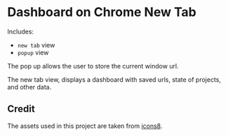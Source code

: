 # Dashboard on Chrome New Tab

Includes:

- `new tab` view
- `popup` view

The pop up allows the user to store the current window url.

The new tab view, displays a dashboard with saved urls, state of projects, and other data.

## Credit

The assets used in this project are taken from [icons8](https://icons8.com/).
